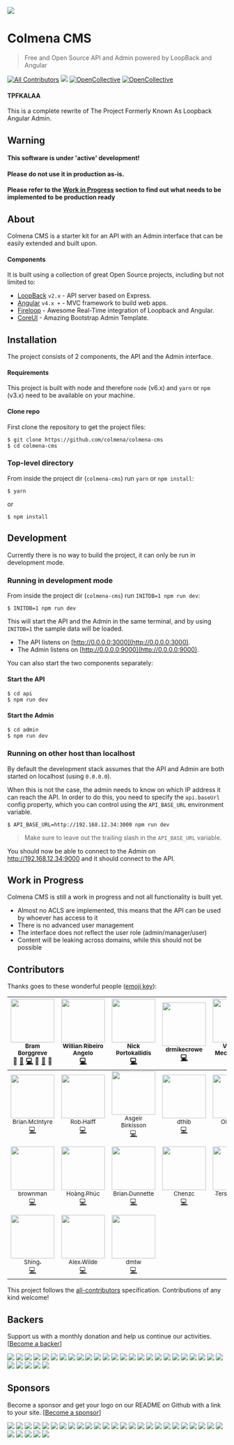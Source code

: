 ![](admin/src/assets/logo.png?raw=true)

# Colmena CMS

> Free and Open Source API and Admin powered by LoopBack and Angular

[![All Contributors](https://img.shields.io/badge/all_contributors-24-orange.svg?style=flat-square)](#contributors) [![](https://colmena-slack.now.sh/badge.svg)](https://colmena-slack.now.sh/) [![OpenCollective](https://opencollective.com/colmena-cms/backers/badge.svg)](#backers) [![OpenCollective](https://opencollective.com/colmena-cms/sponsors/badge.svg)](#sponsors)

#### TPFKALAA

This is a complete rewrite of The Project Formerly Known As Loopback Angular Admin.

## Warning

#### This software is under 'active' development!
#### Please do not use it in production as-is.
#### Please refer to the [Work in Progress](#work-in-progress) section to find out what needs to be implemented to be production ready

## About

Colmena CMS is a starter kit for an API with an Admin interface that can be easily extended and built upon.

#### Components

It is built using a collection of great Open Source projects, including but not limited to:

- [LoopBack](https://loopback.io/) `v2.x` - API server based on Express.
- [Angular](https://angular.io/) `v4.x +` - MVC framework to build web apps.
- [Fireloop](http://fireloop.io/) - Awesome Real-Time integration of Loopback and Angular.
- [CoreUI](http://coreui.io/) - Amazing Bootstrap Admin Template.

## Installation

The project consists of 2 components, the API and the Admin interface.

#### Requirements

This project is built with node and therefore `node` (v6.x) and `yarn` or `npm` (v3.x) need to be available on your machine.

#### Clone repo

First clone the repository to get the project files:

    $ git clone https://github.com/colmena/colmena-cms
    $ cd colmena-cms

### Top-level directory

From inside the project dir (`colmena-cms`) run  `yarn` or `npm install`:

    $ yarn
    
or
    
    $ npm install

## Development

Currently there is no way to build the project, it can only be run in development mode.

### Running in development mode

From inside the project dir (`colmena-cms`) run `INITDB=1 npm run dev`:

    $ INITDB=1 npm run dev

This will start the API and the Admin in the same terminal, and by using `INITDB=1` the sample data will be loaded.

- The API listens on [http://0.0.0.0:3000](http://0.0.0.0:3000).
- The Admin listens on [http://0.0.0.0:9000](http://0.0.0.0:9000).

You can also start the two components separately:

#### Start the API

    $ cd api
    $ npm run dev

#### Start the Admin

    $ cd admin
    $ npm run dev

### Running on other host than localhost

By default the development stack assumes that the API and Admin are both started on localhost (using `0.0.0.0`).

When this is not the case, the admin needs to know on which IP address it can reach the API. In order to do this, you
need to specify the `api.baseUrl` config property, which you can control using the `API_BASE_URL` environment variable.

    $ API_BASE_URL=http://192.168.12.34:3000 npm run dev

> Make sure to leave out the trailing slash in the `API_BASE_URL` variable.

You should now be able to connect to the Admin on http://192.168.12.34:9000 and it should connect to the API.

## Work in Progress

Colmena CMS is still a work in progress and not all functionality is built yet.

- Almost no ACLS are implemented, this means that the API can be used by whoever has access to it
- There is no advanced user management
- The interface does not reflect the user role (admin/manager/user)
- Content will be leaking across domains, while this should not be possible

## Contributors

Thanks goes to these wonderful people ([emoji key](https://github.com/kentcdodds/all-contributors#emoji-key)):

<!-- ALL-CONTRIBUTORS-LIST:START - Do not remove or modify this section -->
| [<img src="https://avatars.githubusercontent.com/u/36491?v=3" width="100px;"/><br /><sub>Bram Borggreve</sub>](http://colmena.io/)<br />💬 [🐛](https://github.com/colmena/colmena-cms/issues?q=author%3Abeeman) [💻](https://github.com/colmena/colmena-cms/commits?author=beeman) 🎨 [📖](https://github.com/colmena/colmena-cms/commits?author=beeman) 🔧 | [<img src="https://avatars.githubusercontent.com/u/1755489?v=3" width="100px;"/><br /><sub>Willian Ribeiro Angelo</sub>](https://github.com/movibe)<br />[💻](https://github.com/colmena/colmena-cms/commits?author=movibe) | [<img src="https://avatars.githubusercontent.com/u/977025?v=3" width="100px;"/><br /><sub>Nick Portokallidis</sub>](http://nporto.com)<br />[💻](https://github.com/colmena/colmena-cms/commits?author=portokallidis) | [<img src="https://avatars.githubusercontent.com/u/90312?v=3" width="100px;"/><br /><sub>drmikecrowe</sub>](https://github.com/drmikecrowe)<br />[💻](https://github.com/colmena/colmena-cms/commits?author=drmikecrowe) | [<img src="https://avatars.githubusercontent.com/u/1899626?v=3" width="100px;"/><br /><sub>Vladimir Mechkauskas</sub>](http://elartix.com/)<br />[💻](https://github.com/colmena/colmena-cms/commits?author=elartix) | [<img src="https://avatars.githubusercontent.com/u/4164460?v=3" width="100px;"/><br /><sub>Bernardo Arevalo</sub>](https://github.com/nardoguy14)<br />[💻](https://github.com/colmena/colmena-cms/commits?author=nardoguy14) | [<img src="https://avatars.githubusercontent.com/u/8195533?v=3" width="100px;"/><br /><sub>yieme</sub>](https://github.com/yieme)<br />[💻](https://github.com/colmena/colmena-cms/commits?author=yieme) |
| :---: | :---: | :---: | :---: | :---: | :---: | :---: |
| [<img src="https://avatars.githubusercontent.com/u/339169?v=3" width="100px;"/><br /><sub>Brian McIntyre</sub>](https://github.com/bmcintyre)<br />[💻](https://github.com/colmena/colmena-cms/commits?author=bmcintyre) | [<img src="https://avatars.githubusercontent.com/u/274358?v=3" width="100px;"/><br /><sub>Rob Halff</sub>](https://github.com/rhalff)<br />[💻](https://github.com/colmena/colmena-cms/commits?author=rhalff) | [<img src="https://avatars.githubusercontent.com/u/3543429?v=3" width="100px;"/><br /><sub>Asgeir Birkisson</sub>](https://github.com/asgeirbirkis)<br />[💻](https://github.com/colmena/colmena-cms/commits?author=asgeirbirkis) | [<img src="https://avatars.githubusercontent.com/u/6855743?v=3" width="100px;"/><br /><sub>dthib</sub>](https://github.com/dthib)<br />[💻](https://github.com/colmena/colmena-cms/commits?author=dthib) | [<img src="https://avatars.githubusercontent.com/u/3319777?v=3" width="100px;"/><br /><sub>Oleh Kukil</sub>](http://brainstorage.me/flashbag)<br />[💻](https://github.com/colmena/colmena-cms/commits?author=flashbag) | [<img src="https://avatars.githubusercontent.com/u/821963?v=3" width="100px;"/><br /><sub>Pulkit Singhal</sub>](http://pulkitsinghal.blogspot.com)<br />[💻](https://github.com/colmena/colmena-cms/commits?author=pulkitsinghal) | [<img src="https://avatars.githubusercontent.com/u/1904924?v=3" width="100px;"/><br /><sub>Tuan PM</sub>](http://tuanpm.net)<br />[💻](https://github.com/colmena/colmena-cms/commits?author=tuanpmt) |
| [<img src="https://avatars.githubusercontent.com/u/314539?v=3" width="100px;"/><br /><sub>brownman</sub>](http://brownman.github.io)<br />[💻](https://github.com/colmena/colmena-cms/commits?author=brownman) | [<img src="https://avatars.githubusercontent.com/u/8570291?v=3" width="100px;"/><br /><sub>Hoàng Phúc</sub>](https://github.com/hoangtrongphuc)<br />[💻](https://github.com/colmena/colmena-cms/commits?author=hoangtrongphuc) | [<img src="https://avatars.githubusercontent.com/u/175838?v=3" width="100px;"/><br /><sub>Brian Dunnette</sub>](http://brian.dunnette.us)<br />[💻](https://github.com/colmena/colmena-cms/commits?author=bdunnette) | [<img src="https://avatars.githubusercontent.com/u/4792828?v=3" width="100px;"/><br /><sub>Chenzc</sub>](https://github.com/Chenzc)<br />[💻](https://github.com/colmena/colmena-cms/commits?author=Chenzc) | [<img src="https://avatars.githubusercontent.com/u/6417718?v=3" width="100px;"/><br /><sub>Tersius Kuhne</sub>](https://github.com/ktersius)<br />[💻](https://github.com/colmena/colmena-cms/commits?author=ktersius) | [<img src="https://avatars.githubusercontent.com/u/1888261?v=3" width="100px;"/><br /><sub>Alex Quiambao</sub>](https://github.com/silverbux)<br />[💻](https://github.com/colmena/colmena-cms/commits?author=silverbux) | [<img src="https://avatars.githubusercontent.com/u/791137?v=3" width="100px;"/><br /><sub>José Luis Di Biase</sub>](http://www.camba.coop)<br />[💻](https://github.com/colmena/colmena-cms/commits?author=josx) |
| [<img src="https://avatars.githubusercontent.com/u/5630513?v=3" width="100px;"/><br /><sub>Shing.</sub>](https://github.com/yshing)<br />[💻](https://github.com/colmena/colmena-cms/commits?author=yshing) | [<img src="https://avatars.githubusercontent.com/u/67973?v=3" width="100px;"/><br /><sub>Alex Wilde</sub>](alexthewilde.github.io)<br />[💻](https://github.com/colmena/colmena-cms/commits?author=alexthewilde) | [<img src="https://avatars.githubusercontent.com/u/529030?v=3" width="100px;"/><br /><sub>dmtw</sub>](https://github.com/dmtw)<br />[💻](https://github.com/colmena/colmena-cms/commits?author=dmtw) |
<!-- ALL-CONTRIBUTORS-LIST:END -->

This project follows the [all-contributors](https://github.com/kentcdodds/all-contributors) specification. Contributions of any kind welcome!

## Backers

Support us with a monthly donation and help us continue our activities. [[Become a backer](https://opencollective.com/colmena-cms#backer)]

<a href="https://opencollective.com/colmena-cms/backer/0/website" target="_blank"><img src="https://opencollective.com/colmena-cms/backer/0/avatar.svg"></a>
<a href="https://opencollective.com/colmena-cms/backer/1/website" target="_blank"><img src="https://opencollective.com/colmena-cms/backer/1/avatar.svg"></a>
<a href="https://opencollective.com/colmena-cms/backer/2/website" target="_blank"><img src="https://opencollective.com/colmena-cms/backer/2/avatar.svg"></a>
<a href="https://opencollective.com/colmena-cms/backer/3/website" target="_blank"><img src="https://opencollective.com/colmena-cms/backer/3/avatar.svg"></a>
<a href="https://opencollective.com/colmena-cms/backer/4/website" target="_blank"><img src="https://opencollective.com/colmena-cms/backer/4/avatar.svg"></a>
<a href="https://opencollective.com/colmena-cms/backer/5/website" target="_blank"><img src="https://opencollective.com/colmena-cms/backer/5/avatar.svg"></a>
<a href="https://opencollective.com/colmena-cms/backer/6/website" target="_blank"><img src="https://opencollective.com/colmena-cms/backer/6/avatar.svg"></a>
<a href="https://opencollective.com/colmena-cms/backer/7/website" target="_blank"><img src="https://opencollective.com/colmena-cms/backer/7/avatar.svg"></a>
<a href="https://opencollective.com/colmena-cms/backer/8/website" target="_blank"><img src="https://opencollective.com/colmena-cms/backer/8/avatar.svg"></a>
<a href="https://opencollective.com/colmena-cms/backer/9/website" target="_blank"><img src="https://opencollective.com/colmena-cms/backer/9/avatar.svg"></a>
<a href="https://opencollective.com/colmena-cms/backer/10/website" target="_blank"><img src="https://opencollective.com/colmena-cms/backer/10/avatar.svg"></a>
<a href="https://opencollective.com/colmena-cms/backer/11/website" target="_blank"><img src="https://opencollective.com/colmena-cms/backer/11/avatar.svg"></a>
<a href="https://opencollective.com/colmena-cms/backer/12/website" target="_blank"><img src="https://opencollective.com/colmena-cms/backer/12/avatar.svg"></a>
<a href="https://opencollective.com/colmena-cms/backer/13/website" target="_blank"><img src="https://opencollective.com/colmena-cms/backer/13/avatar.svg"></a>
<a href="https://opencollective.com/colmena-cms/backer/14/website" target="_blank"><img src="https://opencollective.com/colmena-cms/backer/14/avatar.svg"></a>
<a href="https://opencollective.com/colmena-cms/backer/15/website" target="_blank"><img src="https://opencollective.com/colmena-cms/backer/15/avatar.svg"></a>
<a href="https://opencollective.com/colmena-cms/backer/16/website" target="_blank"><img src="https://opencollective.com/colmena-cms/backer/16/avatar.svg"></a>
<a href="https://opencollective.com/colmena-cms/backer/17/website" target="_blank"><img src="https://opencollective.com/colmena-cms/backer/17/avatar.svg"></a>
<a href="https://opencollective.com/colmena-cms/backer/18/website" target="_blank"><img src="https://opencollective.com/colmena-cms/backer/18/avatar.svg"></a>
<a href="https://opencollective.com/colmena-cms/backer/19/website" target="_blank"><img src="https://opencollective.com/colmena-cms/backer/19/avatar.svg"></a>
<a href="https://opencollective.com/colmena-cms/backer/20/website" target="_blank"><img src="https://opencollective.com/colmena-cms/backer/20/avatar.svg"></a>
<a href="https://opencollective.com/colmena-cms/backer/21/website" target="_blank"><img src="https://opencollective.com/colmena-cms/backer/21/avatar.svg"></a>
<a href="https://opencollective.com/colmena-cms/backer/22/website" target="_blank"><img src="https://opencollective.com/colmena-cms/backer/22/avatar.svg"></a>
<a href="https://opencollective.com/colmena-cms/backer/23/website" target="_blank"><img src="https://opencollective.com/colmena-cms/backer/23/avatar.svg"></a>
<a href="https://opencollective.com/colmena-cms/backer/24/website" target="_blank"><img src="https://opencollective.com/colmena-cms/backer/24/avatar.svg"></a>
<a href="https://opencollective.com/colmena-cms/backer/25/website" target="_blank"><img src="https://opencollective.com/colmena-cms/backer/25/avatar.svg"></a>
<a href="https://opencollective.com/colmena-cms/backer/26/website" target="_blank"><img src="https://opencollective.com/colmena-cms/backer/26/avatar.svg"></a>
<a href="https://opencollective.com/colmena-cms/backer/27/website" target="_blank"><img src="https://opencollective.com/colmena-cms/backer/27/avatar.svg"></a>
<a href="https://opencollective.com/colmena-cms/backer/28/website" target="_blank"><img src="https://opencollective.com/colmena-cms/backer/28/avatar.svg"></a>
<a href="https://opencollective.com/colmena-cms/backer/29/website" target="_blank"><img src="https://opencollective.com/colmena-cms/backer/29/avatar.svg"></a>


## Sponsors

Become a sponsor and get your logo on our README on Github with a link to your site. [[Become a sponsor](https://opencollective.com/colmena-cms#sponsor)]

<a href="https://opencollective.com/colmena-cms/sponsor/0/website" target="_blank"><img src="https://opencollective.com/colmena-cms/sponsor/0/avatar.svg"></a>
<a href="https://opencollective.com/colmena-cms/sponsor/1/website" target="_blank"><img src="https://opencollective.com/colmena-cms/sponsor/1/avatar.svg"></a>
<a href="https://opencollective.com/colmena-cms/sponsor/2/website" target="_blank"><img src="https://opencollective.com/colmena-cms/sponsor/2/avatar.svg"></a>
<a href="https://opencollective.com/colmena-cms/sponsor/3/website" target="_blank"><img src="https://opencollective.com/colmena-cms/sponsor/3/avatar.svg"></a>
<a href="https://opencollective.com/colmena-cms/sponsor/4/website" target="_blank"><img src="https://opencollective.com/colmena-cms/sponsor/4/avatar.svg"></a>
<a href="https://opencollective.com/colmena-cms/sponsor/5/website" target="_blank"><img src="https://opencollective.com/colmena-cms/sponsor/5/avatar.svg"></a>
<a href="https://opencollective.com/colmena-cms/sponsor/6/website" target="_blank"><img src="https://opencollective.com/colmena-cms/sponsor/6/avatar.svg"></a>
<a href="https://opencollective.com/colmena-cms/sponsor/7/website" target="_blank"><img src="https://opencollective.com/colmena-cms/sponsor/7/avatar.svg"></a>
<a href="https://opencollective.com/colmena-cms/sponsor/8/website" target="_blank"><img src="https://opencollective.com/colmena-cms/sponsor/8/avatar.svg"></a>
<a href="https://opencollective.com/colmena-cms/sponsor/9/website" target="_blank"><img src="https://opencollective.com/colmena-cms/sponsor/9/avatar.svg"></a>
<a href="https://opencollective.com/colmena-cms/sponsor/10/website" target="_blank"><img src="https://opencollective.com/colmena-cms/sponsor/10/avatar.svg"></a>
<a href="https://opencollective.com/colmena-cms/sponsor/11/website" target="_blank"><img src="https://opencollective.com/colmena-cms/sponsor/11/avatar.svg"></a>
<a href="https://opencollective.com/colmena-cms/sponsor/12/website" target="_blank"><img src="https://opencollective.com/colmena-cms/sponsor/12/avatar.svg"></a>
<a href="https://opencollective.com/colmena-cms/sponsor/13/website" target="_blank"><img src="https://opencollective.com/colmena-cms/sponsor/13/avatar.svg"></a>
<a href="https://opencollective.com/colmena-cms/sponsor/14/website" target="_blank"><img src="https://opencollective.com/colmena-cms/sponsor/14/avatar.svg"></a>
<a href="https://opencollective.com/colmena-cms/sponsor/15/website" target="_blank"><img src="https://opencollective.com/colmena-cms/sponsor/15/avatar.svg"></a>
<a href="https://opencollective.com/colmena-cms/sponsor/16/website" target="_blank"><img src="https://opencollective.com/colmena-cms/sponsor/16/avatar.svg"></a>
<a href="https://opencollective.com/colmena-cms/sponsor/17/website" target="_blank"><img src="https://opencollective.com/colmena-cms/sponsor/17/avatar.svg"></a>
<a href="https://opencollective.com/colmena-cms/sponsor/18/website" target="_blank"><img src="https://opencollective.com/colmena-cms/sponsor/18/avatar.svg"></a>
<a href="https://opencollective.com/colmena-cms/sponsor/19/website" target="_blank"><img src="https://opencollective.com/colmena-cms/sponsor/19/avatar.svg"></a>
<a href="https://opencollective.com/colmena-cms/sponsor/20/website" target="_blank"><img src="https://opencollective.com/colmena-cms/sponsor/20/avatar.svg"></a>
<a href="https://opencollective.com/colmena-cms/sponsor/21/website" target="_blank"><img src="https://opencollective.com/colmena-cms/sponsor/21/avatar.svg"></a>
<a href="https://opencollective.com/colmena-cms/sponsor/22/website" target="_blank"><img src="https://opencollective.com/colmena-cms/sponsor/22/avatar.svg"></a>
<a href="https://opencollective.com/colmena-cms/sponsor/23/website" target="_blank"><img src="https://opencollective.com/colmena-cms/sponsor/23/avatar.svg"></a>
<a href="https://opencollective.com/colmena-cms/sponsor/24/website" target="_blank"><img src="https://opencollective.com/colmena-cms/sponsor/24/avatar.svg"></a>
<a href="https://opencollective.com/colmena-cms/sponsor/25/website" target="_blank"><img src="https://opencollective.com/colmena-cms/sponsor/25/avatar.svg"></a>
<a href="https://opencollective.com/colmena-cms/sponsor/26/website" target="_blank"><img src="https://opencollective.com/colmena-cms/sponsor/26/avatar.svg"></a>
<a href="https://opencollective.com/colmena-cms/sponsor/27/website" target="_blank"><img src="https://opencollective.com/colmena-cms/sponsor/27/avatar.svg"></a>
<a href="https://opencollective.com/colmena-cms/sponsor/28/website" target="_blank"><img src="https://opencollective.com/colmena-cms/sponsor/28/avatar.svg"></a>
<a href="https://opencollective.com/colmena-cms/sponsor/29/website" target="_blank"><img src="https://opencollective.com/colmena-cms/sponsor/29/avatar.svg"></a>
